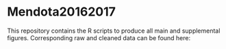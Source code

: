 # Mendota20162017

This repository contains the R scripts to produce all main and supplemental figures. Corresponding raw and cleaned data can be found here:
